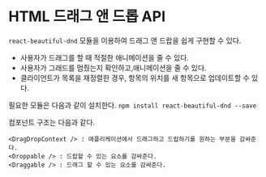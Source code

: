 # HTML 드래그 앤 드롭 API

`react-beautiful-dnd` 모듈을 이용하여 드래그 앤 드랍을 쉽게 구현할 수 있다.

- 사용자가 드래그를 할 때 적절한 애니메이션을 줄 수 있다.
- 사용자가 그래드를 멈췄는지 확인하고,애니메이션을 줄 수 있다.
- 클라이언트가 목록을 재정렬한 경우, 항목의 위치를 새 항목으로 업데이트할 수 있다.

필요한 모듈은 다음과 같이 설치한다.
`npm install react-beautiful-dnd --save`

컴포넌트 구조는 다음과 같다.

```
<DragDropContext /> : 애플리케이션에서 드래그하고 드랍하기를 원하는 부분을 감싸준다.
<Droppable /> : 드랍할 수 있는 요소를 감싸준다.
<Draggable /> : 드래그 할 수 있는 요소를 감싸준다.
```
